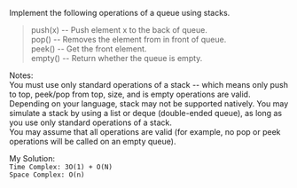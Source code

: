 Implement the following operations of a queue using stacks.  

>push(x) -- Push element x to the back of queue.  
>pop() -- Removes the element from in front of queue.  
>peek() -- Get the front element.  
>empty() -- Return whether the queue is empty.  

Notes:  
You must use only standard operations of a stack -- which means only push to top, peek/pop from top, size, and is empty operations are valid.  
Depending on your language, stack may not be supported natively. You may simulate a stack by using a list or deque (double-ended queue), as long as you use only standard operations of a stack.  
You may assume that all operations are valid (for example, no pop or peek operations will be called on an empty queue).  

  
  
  
      
My Solution:  
`Time Complex: 3O(1) + O(N)`    
`Space Complex: O(n)`    

